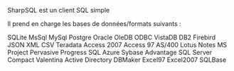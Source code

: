 SharpSQL est un client SQL simple



Il prend en charge les bases de données/formats suivants : 

SQLite
MsSql
MySql
Postgre
Oracle
OleDB
ODBC
VistaDB
DB2
Firebird
JSON
XML
CSV
Teradata
Access 2007
Access 97
AS/400
Lotus Notes
MS Project
Pervasive
Progress
SQL Azure
Sybase Advantage
SQL Server Compact
Valentina
Active Directory
DBMaker
Excel97
Excel2007
SQLBase